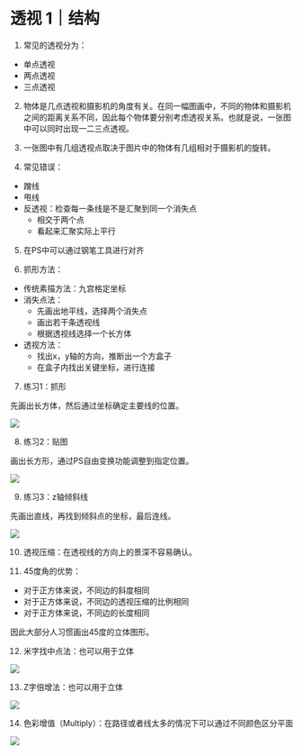 # 透视 1｜结构

1. 常见的透视分为：
- 单点透视
- 两点透视
- 三点透视

2. 物体是几点透视和摄影机的角度有关。在同一幅图画中，不同的物体和摄影机之间的距离关系不同，因此每个物体要分别考虑透视关系。也就是说，一张图中可以同时出现一二三点透视。

3. 一张图中有几组透视点取决于图片中的物体有几组相对于摄影机的旋转。

4. 常见错误：

- 蹭线
- 甩线
- 反透视：检查每一条线是不是汇聚到同一个消失点
    - 相交于两个点
    - 看起来汇聚实际上平行

5. 在PS中可以通过钢笔工具进行对齐

6. 抓形方法：

- 传统素描方法：九宫格定坐标
- 消失点法：
    - 先画出地平线，选择两个消失点
    - 画出若干条透视线
    - 根据透视线选择一个长方体
- 透视方法：
    - 找出x，y轴的方向，推断出一个方盒子
    - 在盒子内找出关键坐标，进行连接

7. 练习1：抓形

先画出长方体，然后通过坐标确定主要线的位置。

![](https://i.imgur.com/CrioyVq.png)

8. 练习2：贴图

画出长方形，通过PS自由变换功能调整到指定位置。

![](https://i.imgur.com/9GpKN2Q.png)

9. 练习3：z轴倾斜线

先画出直线，再找到倾斜点的坐标，最后连线。

![](https://i.imgur.com/MUzZRJ0.png)

10. 透视压缩：在透视线的方向上的景深不容易确认。

11. 45度角的优势：
- 对于正方体来说，不同边的斜度相同
- 对于正方体来说，不同边的透视压缩的比例相同
- 对于正方体来说，不同边的长度相同

因此大部分人习惯画出45度的立体图形。

12. 米字找中点法：也可以用于立体

![](https://i.imgur.com/3G0JVPr.png)

13. Z字倍增法：也可以用于立体

![](https://i.imgur.com/QCaw8Tn.png)

14. 色彩增值（Multiply）：在路径或者线太多的情况下可以通过不同颜色区分平面

![](https://i.imgur.com/YUgDbG0.png)
